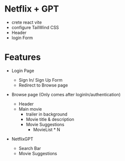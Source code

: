 # Netflix + GPT

- crete react vite
- configure TailWind CSS
- Header
- login Form

# Features
- Login Page
    - Sign In/ Sign Up Form
    - Redirect to Browse page

- Browse page (Only comes after loginIn/authentication)
    - Header
    - Main movie 
        - trailer in background
        - Movie title & description 
        - Movie Suggestions
            - MovieList * N

- NetflixGPT
    - Search Bar
    - Movie Suggestions

